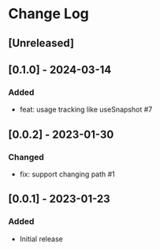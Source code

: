 # Change Log

## [Unreleased]

## [0.1.0] - 2024-03-14

### Added

- feat: usage tracking like useSnapshot #7

## [0.0.2] - 2023-01-30

### Changed

- fix: support changing path #1

## [0.0.1] - 2023-01-23

### Added

- Initial release
